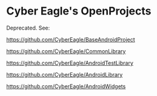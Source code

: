 Cyber Eagle's OpenProjects
=======

Deprecated. See:

https://github.com/CyberEagle/BaseAndroidProject

https://github.com/CyberEagle/CommonLibrary

https://github.com/CyberEagle/AndroidTestLibrary

https://github.com/CyberEagle/AndroidLibrary

https://github.com/CyberEagle/AndroidWidgets
